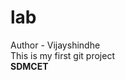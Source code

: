 # lab
Author - Vijayshindhe
<br>This is my first git project </br>
<strong>SDMCET
<title>my college</title>

